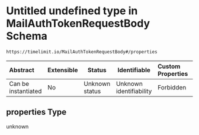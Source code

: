# Untitled undefined type in MailAuthTokenRequestBody Schema

```txt
https://timelimit.io/MailAuthTokenRequestBody#/properties
```




| Abstract            | Extensible | Status         | Identifiable            | Custom Properties | Additional Properties | Access Restrictions | Defined In                                                                                            |
| :------------------ | ---------- | -------------- | ----------------------- | :---------------- | --------------------- | ------------------- | ----------------------------------------------------------------------------------------------------- |
| Can be instantiated | No         | Unknown status | Unknown identifiability | Forbidden         | Allowed               | none                | [MailAuthTokenRequestBody.schema.json\*](MailAuthTokenRequestBody.schema.json "open original schema") |

## properties Type

unknown
